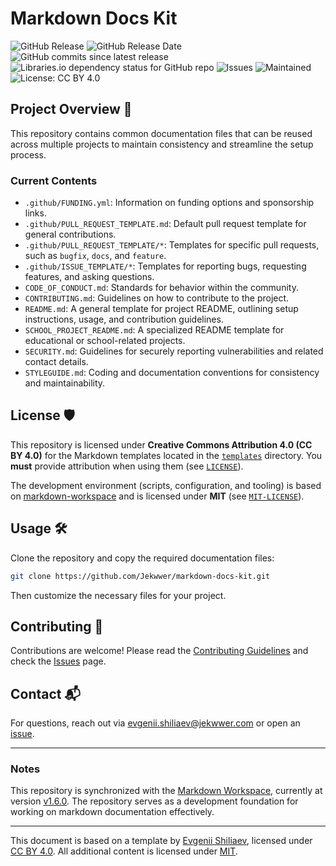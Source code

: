 # Markdown Docs Kit

![GitHub Release](https://img.shields.io/github/v/release/Jekwwer/markdown-docs-kit?logo=github&link=https%3A%2F%2Fgithub.com%2FJekwwer%2Fmarkdown-docs-kit%2Freleases%2Flatest)
![GitHub Release Date](https://img.shields.io/github/release-date/Jekwwer/markdown-docs-kit?link=https%3A%2F%2Fgithub.com%2FJekwwer%2Fmarkdown-docs-kit%2Freleases%2Flatest)
![GitHub commits since latest release](https://img.shields.io/github/commits-since/Jekwwer/markdown-docs-kit/latest?link=https%3A%2F%2Fgithub.com%2FJekwwer%2Fmarkdown-docs-kit%2Freleases%2Flatest)
![Libraries.io dependency status for GitHub repo](https://img.shields.io/librariesio/github/Jekwwer/markdown-docs-kit?logo=librariesdotio&logoColor=%23FFFFFF)
![Issues](https://img.shields.io/github/issues/Jekwwer/markdown-docs-kit?logo=github&link=https%3A%2F%2Fgithub.com%2FJekwwer%2Fmarkdown-docs-kit%2Fissues)
![Maintained](https://img.shields.io/maintenance/yes/2025)
![License: CC BY 4.0](https://img.shields.io/badge/License-CC%20BY%204.0-blue.svg)

## Project Overview 🚀

This repository contains common documentation files that can be reused across multiple projects
to maintain consistency and streamline the setup process.

### Current Contents

- `.github/FUNDING.yml`: Information on funding options and sponsorship links.
- `.github/PULL_REQUEST_TEMPLATE.md`: Default pull request template for general contributions.
- `.github/PULL_REQUEST_TEMPLATE/*`: Templates for specific pull requests, such as `bugfix`, `docs`, and `feature`.
- `.github/ISSUE_TEMPLATE/*`: Templates for reporting bugs, requesting features, and asking questions.
- `CODE_OF_CONDUCT.md`: Standards for behavior within the community.
- `CONTRIBUTING.md`: Guidelines on how to contribute to the project.
- `README.md`: A general template for project README, outlining setup instructions, usage,
  and contribution guidelines.
- `SCHOOL_PROJECT_README.md`: A specialized README template for educational or school-related projects.
- `SECURITY.md`: Guidelines for securely reporting vulnerabilities and related contact details.
- `STYLEGUIDE.md`: Coding and documentation conventions for consistency and maintainability.

## License 🛡️

This repository is licensed under **Creative Commons Attribution 4.0 (CC BY 4.0)**
for the Markdown templates located in the [`templates`][TEMPLATES_DIR] directory.
You **must** provide attribution when using them (see [`LICENSE`][LICENSE]).

The development environment (scripts, configuration, and tooling) is based on
[markdown-workspace][jekwwer-markdown-workspace] and is licensed under **MIT** (see [`MIT-LICENSE`][MIT_LICENSE]).

## Usage 🛠️

Clone the repository and copy the required documentation files:

```bash
git clone https://github.com/Jekwwer/markdown-docs-kit.git
```

Then customize the necessary files for your project.

## Contributing 👥

Contributions are welcome! Please read the [Contributing Guidelines][CONTRIBUTING] and check the [Issues][issues] page.

## Contact 📬

For questions, reach out via [evgenii.shiliaev@jekwwer.com][evgenii.shiliaev@jekwwer.com] or open an [issue][issues].

---

### Notes

This repository is synchronized with the [Markdown Workspace][jekwwer-markdown-workspace],
currently at version [v1.6.0][jekwwer-markdown-workspace-v1.6.0].
The repository serves as a development foundation for working on markdown documentation effectively.

---

This document is based on a template by [Evgenii Shiliaev][evgenii-shiliaev-github], licensed under [CC BY 4.0][jekwwer-markdown-docs-kit-license].
All additional content is licensed under [MIT][MIT_LICENSE].

[CONTRIBUTING]: CONTRIBUTING.md
[LICENSE]: LICENSE
[MIT_LICENSE]: MIT-LICENSE
[TEMPLATES_DIR]: templates/
[evgenii-shiliaev-github]: https://github.com/Jekwwer
[evgenii.shiliaev@jekwwer.com]: mailto:evgenii.shiliaev@jekwwer.com
[issues]: https://github.com/Jekwwer/markdown-docs-kit/issues
[jekwwer-markdown-docs-kit-license]: https://github.com/Jekwwer/markdown-docs-kit/blob/main/LICENSE
[jekwwer-markdown-workspace]: https://github.com/Jekwwer/markdown-workspace
[jekwwer-markdown-workspace-v1.6.0]: https://github.com/Jekwwer/markdown-workspace/tree/v1.6.0
